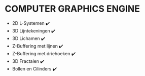 # COMPUTER GRAPHICS ENGINE


- 2D L-Systemen  :heavy_check_mark:
- 3D Lijntekeningen		 :heavy_check_mark:
- 3D Lichamen   :heavy_check_mark:
- Z-Buffering met lijnen :heavy_check_mark:
- Z-Buffering met driehoeken :heavy_check_mark:
- 3D Fractalen :heavy_check_mark:
- Bollen en Cilinders :heavy_check_mark: